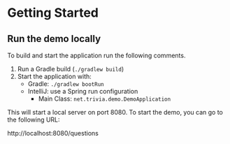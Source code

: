 # Getting Started

## Run the demo locally
To build and start the application run the following comments.

1. Run a Gradle build (`./gradlew build`)
2. Start the application with:
    * Gradle: `./gradlew bootRun`
    * IntelliJ: use a Spring run configuration
        - Main Class: `net.trivia.demo.DemoApplication`

This will start a local server on port 8080. To start the demo, you can go to the following URL:

http://localhost:8080/questions
